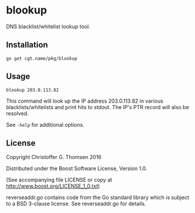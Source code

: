 # blookup

DNS blacklist/whitelist lookup tool.

## Installation
```
go get cgt.name/pkg/blookup
```

## Usage
```blookup 203.0.113.82```

This command will look up the IP address 203.0.113.82 in various
blacklists/whitelists and print hits to stdout.
The IP's PTR record will also be resolved.

See `-help` for additional options.

## License
Copyright Christoffer G. Thomsen 2016

Distributed under the Boost Software License, Version 1.0.

(See accompanying file LICENSE or copy at
http://www.boost.org/LICENSE_1_0.txt)

reverseaddr.go contains code from the Go standard library which is subject to
a BSD 3-clause license. See reverseaddr.go for details.
